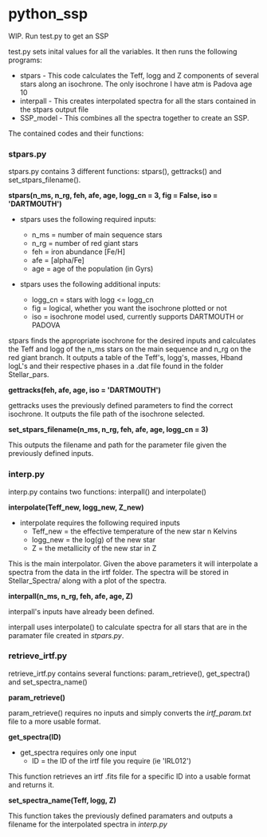 # python_ssp
WIP. Run test.py to get an SSP


test.py sets inital values for all the variables. It then runs the following programs:
  - stpars - This code calculates the Teff, logg and Z components of several stars along an isochrone. The only isochrone I have atm is Padova age 10
  - interpall - This creates interpolated spectra for all the stars contained in the stpars output file
  - SSP_model - This combines all the spectra together to create an SSP.


The contained codes and their functions:

### stpars.py

stpars.py contains 3 different functions: stpars(), gettracks() and set_stpars_filename().

**stpars(n_ms, n_rg, feh, afe, age, logg_cn = 3, fig = False, iso = 'DARTMOUTH')**
  - stpars uses the following required inputs:
    - n_ms = number of main sequence stars
    - n_rg = number of red giant stars
    - feh = iron abundance [Fe/H]
    - afe = [alpha/Fe]
    - age = age of the population (in Gyrs)
    
  - stpars uses the following additional inputs:
    - logg_cn = stars with logg <= logg_cn
    - fig = logical, whether you want the isochrone plotted or not
    - iso = isochrone model used, currently supports DARTMOUTH or PADOVA

stpars finds the appropriate isochrone for the desired inputs and calculates the Teff and logg of the n_ms stars on the main sequence and n_rg on the red giant branch. It outputs a table of the Teff's, logg's, masses, Hband logL's and their respective phases in a .dat file found in the folder Stellar_pars.

**gettracks(feh, afe, age, iso = 'DARTMOUTH')**

gettracks uses the previously defined parameters to find the correct isochrone. It outputs the file path of the isochrone selected.

**set_stpars_filename(n_ms, n_rg, feh, afe, age, logg_cn = 3)**

This outputs the filename and path for the parameter file given the previously defined inputs.


### interp.py

interp.py contains two functions: interpall() and interpolate()

**interpolate(Teff_new, logg_new, Z_new)**
  - interpolate requires the following required inputs
      - Teff_new = the effective temperature of the new star n Kelvins
      - logg_new = the log(g) of the new star
      - Z = the metallicity of the new star in Z
  
This is the main interpolator. Given the above parameters it will interpolate a spectra from the data in the irtf folder. The spectra will be stored in Stellar_Spectra/ along with a plot of the spectra.
  
**interpall(n_ms, n_rg, feh, afe, age, Z)**

interpall's inputs have already been defined.

interpall uses interpolate() to calculate spectra for all stars that are in the paramater file created in _stpars.py_.

### retrieve_irtf.py

retrieve_irtf.py contains several functions: param_retrieve(), get_spectra() and set_spectra_name()

**param_retrieve()**

param_retrieve() requires no inputs and simply converts the _irtf_param.txt_ file to a more usable format.

**get_spectra(ID)**

  - get_spectra requires only one input
    - ID = the ID of the irtf file you require (ie 'IRL012')

This function retrieves an irtf .fits file for a specific ID into a usable format and returns it.

**set_spectra_name(Teff, logg, Z)**

This function takes the previously defined paramaters and outputs a filename for the interpolated spectra in _interp.py_
